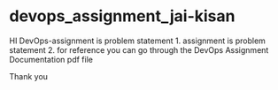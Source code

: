 # devops_assignment_jai-kisan
HI 
DevOps-assignment is problem statement 1.
assignment is problem statement 2.
for reference you can go through the DevOps Assignment Documentation pdf file

Thank you
